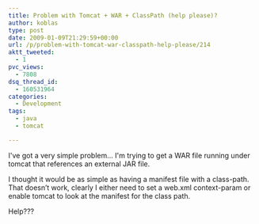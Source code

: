 ```yaml
---
title: Problem with Tomcat + WAR + ClassPath (help please)?
author: koblas
type: post
date: 2009-01-09T21:29:59+00:00
url: /p/problem-with-tomcat-war-classpath-help-please/214
aktt_tweeted:
  - 1
pvc_views:
  - 7808
dsq_thread_id:
  - 160531964
categories:
  - Development
tags:
  - java
  - tomcat

---
```

I've got a very simple problem... I'm trying to get a WAR file running under tomcat that references an external JAR file.

I thought it would be as simple as having a manifest file with a class-path. That doesn&#8217;t work, clearly I either need to set a web.xml context-param or enable tomcat to look at the manifest for the class path.

Help???
